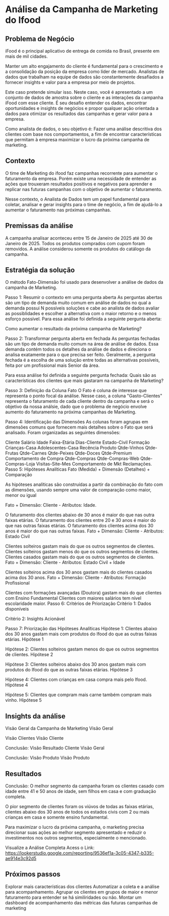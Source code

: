 # Análise da Campanha de Marketing do Ifood
## Problema de Negócio
iFood é o principal aplicativo de entrega de comida no Brasil, presente em mais de mil cidades.

Manter um alto engajamento do cliente é fundamental para o crescimento e a consolidação da posição da empresa como líder de mercado. Analistas de dados que trabalham na equipe de dados são constantemente desafiados a fornecer insights e valor para a empresa por meio de projetos.

Este caso pretende simular isso. Neste caso, você é apresentado a um conjunto de dados de amostra sobre o cliente e as interações da campanha iFood com esse cliente. É seu desafio entender os dados, encontrar oportunidades e insights de negócios e propor qualquer ação orientada a dados para otimizar os resultados das campanhas e gerar valor para a empresa.

Como analista de dados, o seu objetivo é: Fazer uma análise descritiva dos clientes com base nos comportamentos, a fim de encontrar características que permitam à empresa maximizar o lucro da próxima campanha de marketing.

## Contexto
O time de Marketing do ifood faz campanhas recorrente para aumentar o faturamento da empresa. Porém existe uma necessidade de entender as ações que trouxeram resultados positivos e negativos para aprender e replicar nas futuras campanhas com o objetivo de aumentar o faturamento.

Nesse contexto, o Analista de Dados tem um papel fundamental para coletar, analisar e gerar insights para o time de negócio, a fim de ajudá-lo a aumentar o faturamento nas próximas campanhas.

## Premissas da análise
A campanha analisar aconteceu entre 15 de Janeiro de 2025 até 30 de Janeiro de 2025.
Todos os produtos comprados com cupom foram removidos.
A análise considerou somente os produtos do catálogo da campanha.
## Estratégia da solução
O método Fato-Dimensão foi usado para desenvolver a análise de dados da campanha de Marketing.

Passo 1: Resumir o contexto em uma pergunta aberta
As perguntas abertas são um tipo de demanda muito comum em análise de dados no qual a demanda possui N possíveis soluções e cabe ao analista de dados avaliar as possiblidades e escolher a alternativa com o maior retorno e o menos esforço possível. Para essa análise foi definida a seguinte pergunta aberta:

Como aumentar o resultado da próxima campanha de Marketing?

Passo 2: Transformar pergunta aberta em fechada
As perguntas fechadas são um tipo de demanda muito comum na área de análise de dados. Essa demanda contém todos os detalhes da análise de dados e direciona o analisa exatamente para o que precisa ser feito. Geralmente, a pergunta fechada é a escolha de uma solução entre todas as alternativas possíveis, feita por um profissional mais Senior da área.

Para essa análise foi definida a seguinte pergunta fechada: Quais são as características dos clientes que mais gastaram na campanha de Marketing?

Passo 3: Definição da Coluna Fato
O Fato é coluna de interesse que representa o ponto focal da análise. Nesse caso, a coluna "Gasto-Clientes" representa o faturamento de cada cliente dentro da campanha e será o objetivo da nossa análsie, dado que o problema de negócio envolve aumento do faturamento na próxima campanhas de Marketing.

Passo 4: Identificação das Dimensões
As colunas foram agrupas em dimensões comuns que fornecem mais detalhes sobre o Fato que será analisado. Foram organizadas as seguintes dimensões:

Cliente
Salário
Idade
Faixa-Etária
Dias-Cliente
Estado-Civil
Formação
Crianças-Casa
Adolescentes-Casa
Recência
Produto
Qtde-Vinhos
Qtde-Frutas
Qtde-Carnes
Qtde-Peixes
Qtde-Doces
Qtde-Premium
Comportamento de Compra
Qtde-Compras
Qtde-Compras-Web
Qtde-Compras-Loja
Visitas-Site-Mes
Comportamento de Mkt
Reclamações.
Passo 5: Hipóteses Analíticas
Fato (Medida) + Dimensão (Detalhes) + Comparação

As hipóteses analíticas são construídas a partir da combinação do fato com as dimensões, usando sempre uma valor de comparação como maior, menor ou igual

Fato + Dimensão: Cliente - Atributos: Idade.

O faturamento dos clientes abaixo de 30 anos é maior do que nas outra faixas etárias.
O faturamento dos clientes entre 20 e 30 anos é maior do que nas outras faixas etárias.
O faturamento dos clientes acima dos 30 anos é maior do que nas outras faixas.
Fato + Dimensão: Cliente - Atributos: Estado Civil

Clientes solteiros gastam mais do que os outros segmentos de clientes.
Clientes solteiros gastam menos do que os outros segmentos de clientes.
Clientes casados gastam mais do que os outros segmentos de clientes.
Fato + Dimensão: Cliente - Atributos: Estado Civil + Idade

Clientes solteiros acima dos 30 anos gastam mais do clientes casados acima dos 30 anos.
Fato + Dimensão: Cliente - Atributos: Formação Profissional

Clientes com formações avançadas (Doutora) gastam mais do que clientes com Ensino Fundamental
Clientes com maiores salários tem nível escolaridade maior.
Passo 6: Critérios de Priorização
Critério 1: Dados disponíveis

Critério 2: Insights Acionável

Passo 7: Priorização das Hipóteses Analíticas
Hipótese 1: Clientes abaixo dos 30 anos gastam mais com produtos do Ifood do que as outras faixas etárias. Hipótese 1

Hipótese 2: Clientes solteiros gastam menos do que os outros segmentos de clientes. Hipótese 2

Hipótese 3: Clientes solteiros abaixo dos 30 anos gastam mais com produtos do Ifood do que as outras faixas etárias. Hipótese 3

Hipótese 4: Clientes com crianças em casa compra mais pelo Ifood. Hipótese 4

Hipótese 5: Clientes que compram mais carne também compram mais vinho. Hipótese 5

## Insights da análise
Visão Geral da Campanha de Marketing
Visão Geral

Visão Clientes
Visão Cliente

Conclusão: Visão Resultado Cliente
Visão Geral

Conclusão: Visão Produto
Visão Produto

## Resultados
Conclusão: O melhor segmento da campanha foram os clientes casado com idade entre 41 e 50 anos de idade, sem filhos em casa e com graduação completa.

O pior segmento de clientes foram os viúvos de todas as faixas etárias, clientes abaixo dos 30 anos de todos os estados civis com 2 ou mais crianças em casa e somente ensino fundamental.

Para maximizar o lucro da próxima campanha, o marketing precisa direcionar suas ações ao melhor segmento apresentado e reduzir o investimentos nos outros segmentos, especialmente o mencionado.

Visualize a Análise Completa
Acess o Link: https://lookerstudio.google.com/reporting/9536ef1a-3c05-4347-b335-ae914e3c92d5

## Próximos passos
Explorar mais características dos clientes
Automatizar a coleta e a análise para acompanhamento.
Agrupar os clientes em grupos de maior e menor faturamento para entender se há similiridades ou não.
Montar um dashboard de acompanhamento das métricas das futuras campanhas de marketing
